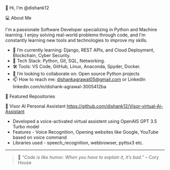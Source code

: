 👋 Hi, I'm @dishank12

💻 About Me

I'm a passionate Software Developer specializing in Python and Machine learning. I enjoy solving real-world problems through code, 
and I'm constantly learning new tools and technologies to improve my skills.

- 🌱 I’m currently learning: Django, REST APIs, and Cloud Deployment, Blockchain, Cyber Security. 
- 🔧 Tech Stack: Python, Git, SQL, Networking.
- 🛠 Tools: VS Code, GitHub, Linux, Anaconda, Spyder, Docker.
- 👯 I’m looking to collaborate on: Open source Python projects
- 📫 How to reach me: dishankagrawal05@gmail.com or LinkedIn linkedin.com/in/dishank-agrawal-3005412ba



📂 Featured Repositories

🔹 Visor AI Personal Assistant https://github.com/dishank12/Visor-virtual-Ai-Assistant
   - Developed a voice-activated virtual assistent using OpenAIS GPT 3.5 Turbo model
   - Features - Voice Recognition, Opening websites like Google, YouTube based on voice command
   - Libraries used - speech_recognition, webbrowser, pyttsx3 etc.

---

> 🚀 _“Code is like humor. When you have to explain it, it’s bad.”_ – Cory House




<!---
dishank12/dishank12 is a ✨ special ✨ repository because its `README.md` (this file) appears on your GitHub profile.
You can click the Preview link to take a look at your changes.
--->
